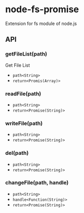 # node-fs-promise
Extension for fs module of node.js

## API

### getFileList(path)
Get File List

- `path<String>`
- `return<Promis(Array)>`

### readFile(path)

- `path<String>`
- `return<Promise(String)>`


### writeFile(path)

- `path<String>`
- `return<Promise(String)>`

### del(path)

- `path<String>`
- `return<Promise(String)>`


### changeFile(path, handle)

- `path<String>`
- `handle<Function(String)>`
- `return<Promise(String)>`


